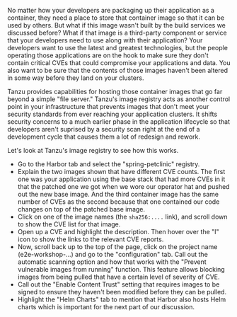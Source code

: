 No matter how your developers are packaging up their application as a container, they need a place to store that container image so that it can be used by others.  But what if this image wasn't built by the build services we discussed before?  What if that image is a third-party component or service that your developers need to use along with their application?  Your developers want to use the latest and greatest technologies, but the people operating those applications are on the hook to make sure they don't contain critical CVEs that could compromise your applications and data.  You also want to be sure that the contents of those images haven't been altered in some way before they land on your clusters.

Tanzu provides capabilities for hosting those container images that go far beyond a simple "file server."  Tanzu's image registry acts as another control point in your infrastructure that prevents images that don't meet your security standards from ever reaching your application clusters.  It shifts security concerns to a much earlier phase in the application lifecycle so that developers aren't suprised by a security scan right at the end of a development cycle that causes them a lot of redesign and rework.

Let's look at Tanzu's image registry to see how this works.

* Go to the Harbor tab and select the "spring-petclinic" registry.
* Explain the two images shown that have different CVE counts.  The first one was your application using the base stack that had more CVEs in it that the patched one we got when we wore our operator hat and pushed out the new base image.  And the third container image has the same number of CVEs as the second because that one contained our code changes on top of the patched base image.
* Click on one of the image names (the `sha256:....` link), and scroll down to show the CVE list for that image.
* Open up a CVE and highlight the description.  Then hover over the "I" icon to show the links to the relevant CVE reports.
* Now, scroll back up to the top of the page, click on the project name (e2e-workshop-...) and go to the "configuration" tab.  Call out the automatic scanning option and how that works with the "Prevent vulnerable images from running" function.  This feature allows blocking images from being pulled that have a certain level of severity of CVE.
* Call out the "Enable Content Trust" setting that requires images to be signed to ensure they haven't been modified before they can be pulled.
* Highlight the "Helm Charts" tab to mention that Harbor also hosts Helm charts which is important for the next part of our discussion.